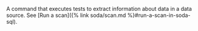 A command that executes tests to extract information about data in a data source. See [Run a scan]({% link soda/scan.md %}#run-a-scan-in-soda-sql).